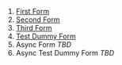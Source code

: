 <!--bl
    (filemeta
        (title "Each Form Explained")
    )
/bl-->

1. [First Form](./docs/FIRST-FORM.md)
2. [Second Form](./docs/SECOND-FORM.md)
3. [Third Form](./docs/THIRD-FORM.md)
4. [Test Dummy Form](./docs/TEST-DUMMY-FORM.md)
5. Async Form _TBD_
6. Async Test Dummy Form _TBD_